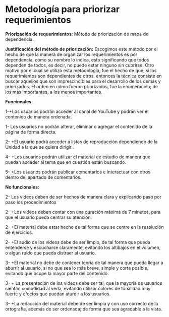 # Metodología para priorizar requerimientos
**Priorización de requerimientos**: Método de priorización de mapa de dependencia. 

**Justificación del método de priorización:** Escogimos este método por el hecho de que la manera de organizar los requerimientos es por dependencia, como su nombre lo indica, esto significando que todos dependen de todos, es decir, no puede estar ninguno sin cubrirse. Otro motivo por el cual se utilizó esta metodología, fue el hecho de que, si los requerimientos son dependientes de otros, entonces la técnica consiste en buscar aquellos que son imprescindibles para el desarrollo de los demás y priorizarlos. El orden en cómo fueron priorizados, fue la enumeración; de los más importantes, a los menos importantes.

**Funcionales:**

1-+Los usuarios podrán acceder al canal de YouTube y podrán ver el contenido de manera ordenada. 

1- Los usuarios no podrán alterar, eliminar o agregar el contenido de la página de forma directa. 

2- +El usuario podrá acceder a listas de reproducción dependiendo de la Unidad a la que se quiera dirigir .

4- +Los usuarios podrán utilizar el material de estudio de manera que puedan acceder al tema que en cuestión están buscando. 

5- +Los usuarios podrán publicar comentarios e interactuar con otros dentro del apartado de comentarios.

**No funcionales:**

2- Los videos deben de ser hechos de manera clara y explicando paso por paso los procedimientos 

2- +Los videos deben contar con una duración máxima de 7 minutos, para que el usuario pueda centrar su atención. 

2- +El material debe estar hecho de tal forma que se centre en la resolución de ejercicios. 

2- +El audio de los videos debe de ser limpio, de tal forma que pueda entenderse y escucharse claramente, evitando los altibajos en el volumen, o algún ruido que pueda distraer al usuario.

3- +El material no debe de contener teoría de tal manera que pueda llegar a aburrir al usuario, si no que sea lo más breve, simple y corta posible, evitando que ocupe la mayor parte del contenido. 

3- + La presentación de los videos debe ser tal, que la mayoría de usuarios sientan comodidad al verla, evitando utilizar colores de tonalidad muy fuerte y efectos que puedan aturdir a los usuarios. 

3- +La redacción del material debe de ser limpia y con uso correcto de la ortografía, además de ser ordenada; de forma que sea agradable a la vista. 
